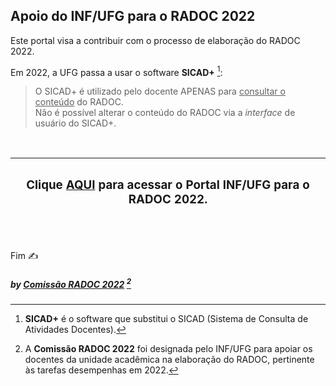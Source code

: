 ## Apoio do INF/UFG para o RADOC 2022

Este portal visa a contribuir com o processo de elaboração do RADOC 2022.

Em 2022, a UFG passa a usar o software **SICAD+** [^1]:
> O SICAD+ é utilizado pelo docente APENAS para <ins>consultar o conteúdo</ins> do RADOC.<br>Não é possível alterar o conteúdo do RADOC via a _interface_ de usuário do SICAD+.
<br>

|<H3>Clique [AQUI](./doc/painel.md#painel-visão-geral/) para acessar o **Portal INF/UFG para o RADOC 2022**.</H3>|
|-|

<br>

[^1]: **SICAD+** é o software que substitui o SICAD (Sistema de Consulta de Atividades Docentes).
[^2]: A **Comissão RADOC 2022** foi designada pelo INF/UFG para apoiar os docentes da unidade acadêmica na elaboração do RADOC, pertinente às tarefas desempenhas em 2022.

Fim &#9997;
##### by [Comissão RADOC 2022](./doc/x-index.md#comissão-radoc-2022) [^2]
